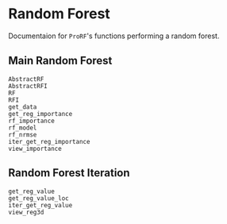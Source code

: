 # Random Forest
Documentaion for `ProRF`'s functions performing a random forest.

## Main Random Forest
```@docs
AbstractRF
AbstractRFI
RF
RFI
get_data
get_reg_importance
rf_importance
rf_model
rf_nrmse
iter_get_reg_importance
view_importance
```

## Random Forest Iteration
```@docs
get_reg_value
get_reg_value_loc
iter_get_reg_value
view_reg3d
```